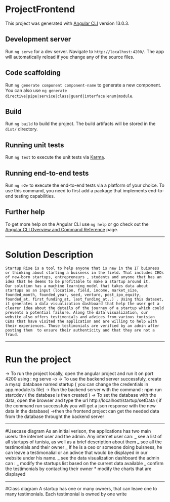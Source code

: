 # ProjectFrontend

This project was generated with [Angular CLI](https://github.com/angular/angular-cli) version 13.0.3.

## Development server

Run `ng serve` for a dev server. Navigate to `http://localhost:4200/`. The app will automatically reload if you change any of the source files.

## Code scaffolding

Run `ng generate component component-name` to generate a new component. You can also use `ng generate directive|pipe|service|class|guard|interface|enum|module`.

## Build

Run `ng build` to build the project. The build artifacts will be stored in the `dist/` directory.

## Running unit tests

Run `ng test` to execute the unit tests via [Karma](https://karma-runner.github.io).

## Running end-to-end tests

Run `ng e2e` to execute the end-to-end tests via a platform of your choice. To use this command, you need to first add a package that implements end-to-end testing capabilities.

## Further help

To get more help on the Angular CLI use `ng help` or go check out the [Angular CLI Overview and Command Reference](https://angular.io/cli) page.

---

# Solution Description

    Startup Rise is a tool to help anyone that is new in the IT buisness or thinking about starting a buisness in the field. That includes CEOs of new-born startups, entrepreneurs , students and anyone that has an idea that he deems to be profitable to make a startup around it.
    Our solution has a machine learning model that takes data about startups as an input (location, field, income, market_size, founded_month, founded_year, seed, venture, post_ipo_equity, founded_at, first_funding_at, last_funding_at..) . Using this dataset, it generates a data visualization dashboard that help the user get a clearer idea about the details of the journey of a startup which could prevents a potential failure. Along the data visualization, our website also offers testimonials and advices from various tunisian CEOs that have visited the application and are willing to help with their experiences. Those testimonials are verified by an admin after posting them  to ensure their authenticity and that they are not a fraud.

---

# Run the project

-> To run the project locally, open the angular project and run it on port 4200 using : ng serve -o
-> To use the backend server successfuly, create a mysql database named startup ( you can change the credentials in app.module.ts file)
-> Run the backend server with the command : npm run start:dev ( the database is then created )
-> To set the database with the data, open the browser and type the url http://localhost/startup/setData ( if the command run successfuly you will get a json response with the new data in the database)
->then the frontend project can get the needed data from the database throught the backend server

---

#Usecase diagram
As an initial verison, the applications has two main users: the internet user and the admin.
Any internet user can:
_ see a list of all startups of tunisia, as well as a brief description about them
_ see all the testimonials and their owner
_ If he is a ceo or someone doing buisness, he can leave a testimonalial or an adivce that would be displayed in our website under his name.
_ see the data visualization dashboard
the admin can :
_ modify the startups list based on the current data available
_ confirm the testimonials by contacting their owner \* modify the charts that are displayed

---

#Class diagram
A startup has one or many owners, that can leave one to many testimonials.
Each testimonial is owned by one write
